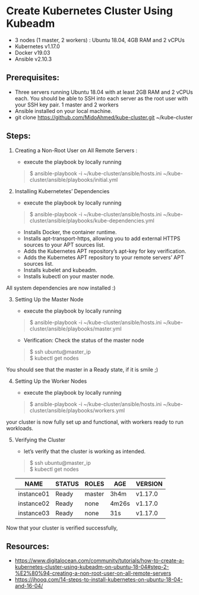 
# Create Kubernetes Cluster Using Kubeadm
 - 3 nodes (1 master, 2 workers) : Ubuntu 18.04, 4GB RAM and 2 vCPUs
 - Kubernetes v1.17.0
 - Docker v19.03
 - Ansible v2.10.3

## Prerequisites:

- Three servers running Ubuntu 18.04 with at least 2GB RAM and 2 vCPUs each. You should be able to SSH into each server as the root user with your SSH key pair.
        1 master and 2 workers
- Ansible installed on your local machine.
- git clone https://github.com/MidoAhmed/kube-cluster.git ~/kube-cluster

## Steps:

1. Creating a Non-Root User on All Remote Servers :
    * execute the playbook by locally running
    > $ ansible-playbook -i ~/kube-cluster/ansible/hosts.ini ~/kube-cluster/ansible/playbooks/initial.yml

2.  Installing Kubernetetes’ Dependencies
    * execute the playbook by locally running
    > $ ansible-playbook -i ~/kube-cluster/ansible/hosts.ini ~/kube-cluster/ansible/playbooks/kube-dependencies.yml

    - Installs Docker, the container runtime.
    - Installs apt-transport-https, allowing you to add external HTTPS sources to your APT sources list.
    - Adds the Kubernetes APT repository’s apt-key for key verification.
    - Adds the Kubernetes APT repository to your remote servers’ APT sources list.
    - Installs kubelet and kubeadm.
    - Installs kubectl on your master node.
    
 All system dependencies are now installed :)

3. Setting Up the Master Node

    * execute the playbook by locally running
    > $ ansible-playbook -i ~/kube-cluster/ansible/hosts.ini ~/kube-cluster/ansible/playbooks/master.yml

    * Verification: Check the status of the master node
    > $ ssh ubuntu@master_ip\
    > $ kubectl get nodes

You should see that the master in a Ready state, if it is smile ;)

4. Setting Up the Worker Nodes

    * execute the playbook by locally running
    > $ ansible-playbook -i ~/kube-cluster/ansible/hosts.ini ~/kube-cluster/ansible/playbooks/workers.yml
    
your cluster is now fully set up and functional, with workers ready to run workloads. 

5. Verifying the Cluster
    
    * let’s verify that the cluster is working as intended.
    > $ ssh ubuntu@master_ip\
    > $ kubectl get nodes

    | NAME        | STATUS      | ROLES       | AGE     | VERSION |
    | ----------- | ----------- | ----------- | --------|---------|
    | instance01  | Ready       | master      | 3h4m    | v1.17.0 |
    | instance02  | Ready       | none        | 4m26s   | v1.17.0 |
    | instance03  | Ready       | none        | 31s     | v1.17.0 |

Now that your cluster is verified successfully, 



## Resources:
- https://www.digitalocean.com/community/tutorials/how-to-create-a-kubernetes-cluster-using-kubeadm-on-ubuntu-18-04#step-2-%E2%80%94-creating-a-non-root-user-on-all-remote-servers
- https://jhooq.com/14-steps-to-install-kubernetes-on-ubuntu-18-04-and-16-04/
